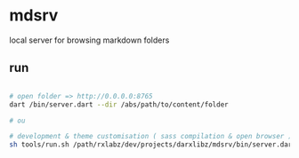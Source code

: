 # mdsrv

local server for browsing markdown folders 

## run

```bash

# open folder => http://0.0.0.0:8765
dart /bin/server.dart --dir /abs/path/to/content/folder 

# ou 

# development & theme customisation ( sass compilation & open browser ) 
sh tools/run.sh /path/rxlabz/dev/projects/darxlibz/mdsrv/bin/server.dart /Users/rxlabz/dev/notes/

```
